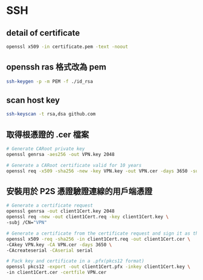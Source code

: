 # SSH

## detail of certificate

```bash
openssl x509 -in certificate.pem -text -noout
```

## openssh ras 格式改為 pem

```bash
ssh-keygen -p -m PEM -f ./id_rsa
```

## scan host key

```bash
ssh-keyscan -t rsa,dsa github.com
```

## 取得根憑證的 .cer 檔案

```bash
# Generate CARoot private key 
openssl genrsa -aes256 -out VPN.key 2048

# Generate a CARoot certificate valid for 10 years
openssl req -x509 -sha256 -new -key VPN.key -out VPN.cer -days 3650 -subj /CN=VPN
```

## 安裝用於 P2S 憑證驗證連線的用戶端憑證

```bash
# Generate a certificate request
openssl genrsa -out client1Cert.key 2048
openssl req -new -out client1Cert.req -key client1Cert.key \
-subj /CN="VPN"

# Generate a certificate from the certificate request and sign it as the CA that you are.
openssl x509 -req -sha256 -in client1Cert.req -out client1Cert.cer \
-CAkey VPN.key -CA VPN.cer -days 3650 \
-CAcreateserial -CAserial serial

# Pack key and certificate in a .pfx(pkcs12 format)
openssl pkcs12 -export -out client1Cert.pfx -inkey client1Cert.key \
-in client1Cert.cer -certfile VPN.cer
```
